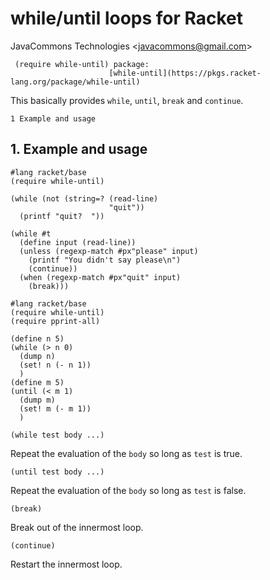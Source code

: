 # while/until loops for Racket

JavaCommons Technologies
<[javacommons@gmail.com](mailto:javacommons@gmail.com)>

```racket
 (require while-until) package:                                                      
                      [while-until](https://pkgs.racket-lang.org/package/while-until)
```

This basically provides `while`, `until`, `break` and `continue`.

    1 Example and usage

## 1. Example and usage

```racket
#lang racket/base                         
(require while-until)                     
                                          
(while (not (string=? (read-line)         
                      "quit"))            
  (printf "quit?  "))                     
                                          
(while #t                                 
  (define input (read-line))              
  (unless (regexp-match #px"please" input)
    (printf "You didn't say please\n")    
    (continue))                           
  (when (regexp-match #px"quit" input)    
    (break)))                             
```

```racket
#lang racket/base    
(require while-until)
(require pprint-all) 
                     
(define n 5)         
(while (> n 0)       
  (dump n)           
  (set! n (- n 1))   
  )                  
(define m 5)         
(until (< m 1)       
  (dump m)           
  (set! m (- m 1))   
  )                  
```

```racket
(while test body ...)
```

Repeat the evaluation of the `body` so long as `test` is true.

```racket
(until test body ...)
```

Repeat the evaluation of the `body` so long as `test` is false.

```racket
(break)
```

Break out of the innermost loop.

```racket
(continue)
```

Restart the innermost loop.
